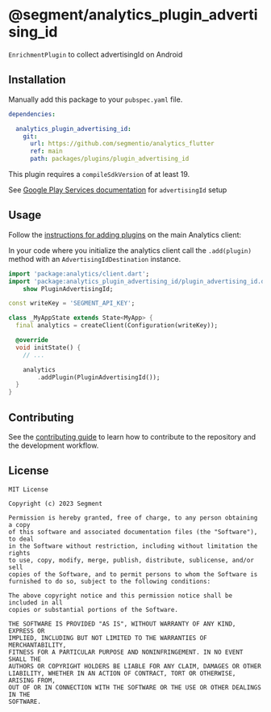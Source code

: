 # @segment/analytics_plugin_advertising_id

`EnrichmentPlugin` to collect advertisingId on Android

## Installation

Manually add this package to your `pubspec.yaml` file.

```yaml
dependencies: 

  analytics_plugin_advertising_id: 
    git: 
      url: https://github.com/segmentio/analytics_flutter
      ref: main
      path: packages/plugins/plugin_advertising_id
```

This plugin requires a `compileSdkVersion` of at least 19. 

See [Google Play Services documentation](https://developers.google.com/admob/android/quick-start) for `advertisingId` setup

## Usage

Follow the [instructions for adding plugins](https://github.com/segmentio/analytics_flutter_#adding-plugins) on the main Analytics client:

In your code where you initialize the analytics client call the `.add(plugin)` method with an `AdvertisingIdDestination` instance. 

```dart
import 'package:analytics/client.dart';
import 'package:analytics_plugin_advertising_id/plugin_advertising_id.dart'
    show PluginAdvertisingId;

const writeKey = 'SEGMENT_API_KEY';

class _MyAppState extends State<MyApp> {
  final analytics = createClient(Configuration(writeKey));

  @override
  void initState() {
    // ...

    analytics
        .addPlugin(PluginAdvertisingId());
  }
}
```

## Contributing

See the [contributing guide](CONTRIBUTING.md) to learn how to contribute to the repository and the development workflow.

## License

```
MIT License

Copyright (c) 2023 Segment

Permission is hereby granted, free of charge, to any person obtaining a copy
of this software and associated documentation files (the "Software"), to deal
in the Software without restriction, including without limitation the rights
to use, copy, modify, merge, publish, distribute, sublicense, and/or sell
copies of the Software, and to permit persons to whom the Software is
furnished to do so, subject to the following conditions:

The above copyright notice and this permission notice shall be included in all
copies or substantial portions of the Software.

THE SOFTWARE IS PROVIDED "AS IS", WITHOUT WARRANTY OF ANY KIND, EXPRESS OR
IMPLIED, INCLUDING BUT NOT LIMITED TO THE WARRANTIES OF MERCHANTABILITY,
FITNESS FOR A PARTICULAR PURPOSE AND NONINFRINGEMENT. IN NO EVENT SHALL THE
AUTHORS OR COPYRIGHT HOLDERS BE LIABLE FOR ANY CLAIM, DAMAGES OR OTHER
LIABILITY, WHETHER IN AN ACTION OF CONTRACT, TORT OR OTHERWISE, ARISING FROM,
OUT OF OR IN CONNECTION WITH THE SOFTWARE OR THE USE OR OTHER DEALINGS IN THE
SOFTWARE.
```
